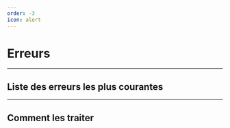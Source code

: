 ```yaml
---
order: -3
icon: alert
---
```


# Erreurs

---

## Liste des erreurs les plus courantes

---

## Comment les traiter
